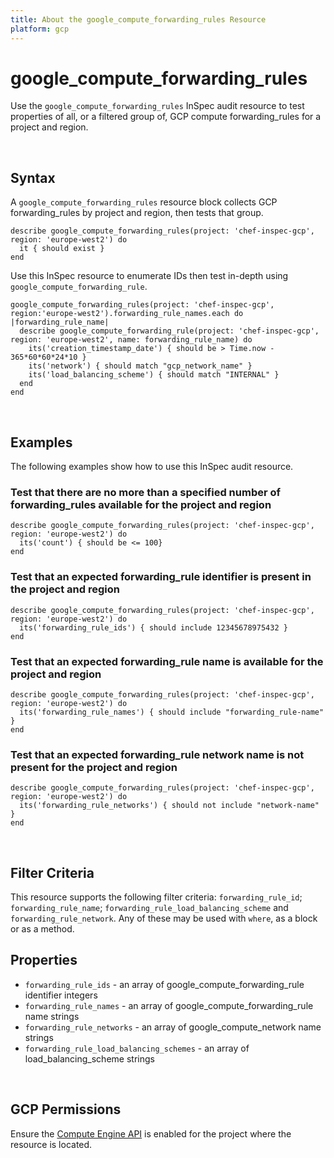 ```yaml
---
title: About the google_compute_forwarding_rules Resource
platform: gcp
---
```


# google\_compute\_forwarding_rules

Use the `google_compute_forwarding_rules` InSpec audit resource to test properties of all, or a filtered group of, GCP compute forwarding_rules for a project and region.

<br>

## Syntax

A `google_compute_forwarding_rules` resource block collects GCP forwarding_rules by project and region, then tests that group.

    describe google_compute_forwarding_rules(project: 'chef-inspec-gcp', region: 'europe-west2') do
      it { should exist }
    end

Use this InSpec resource to enumerate IDs then test in-depth using `google_compute_forwarding_rule`.

    google_compute_forwarding_rules(project: 'chef-inspec-gcp', region:'europe-west2').forwarding_rule_names.each do |forwarding_rule_name|
      describe google_compute_forwarding_rule(project: 'chef-inspec-gcp', region: 'europe-west2', name: forwarding_rule_name) do
        its('creation_timestamp_date') { should be > Time.now - 365*60*60*24*10 }
        its('network') { should match "gcp_network_name" }
        its('load_balancing_scheme') { should match "INTERNAL" }
      end
    end

<br>

## Examples

The following examples show how to use this InSpec audit resource.

### Test that there are no more than a specified number of forwarding_rules available for the project and region

    describe google_compute_forwarding_rules(project: 'chef-inspec-gcp', region: 'europe-west2') do
      its('count') { should be <= 100}
    end

### Test that an expected forwarding_rule identifier is present in the project and region

    describe google_compute_forwarding_rules(project: 'chef-inspec-gcp', region: 'europe-west2') do
      its('forwarding_rule_ids') { should include 12345678975432 }
    end


### Test that an expected forwarding_rule name is available for the project and region

    describe google_compute_forwarding_rules(project: 'chef-inspec-gcp', region: 'europe-west2') do
      its('forwarding_rule_names') { should include "forwarding_rule-name" }
    end

### Test that an expected forwarding_rule network name is not present for the project and region

    describe google_compute_forwarding_rules(project: 'chef-inspec-gcp', region: 'europe-west2') do
      its('forwarding_rule_networks') { should not include "network-name" }
    end

    
<br>

## Filter Criteria

This resource supports the following filter criteria:  `forwarding_rule_id`; `forwarding_rule_name`; `forwarding_rule_load_balancing_scheme`  and `forwarding_rule_network`. Any of these may be used with `where`, as a block or as a method.

## Properties

*  `forwarding_rule_ids` - an array of google_compute_forwarding_rule identifier integers
*  `forwarding_rule_names` - an array of google_compute_forwarding_rule name strings
*  `forwarding_rule_networks` - an array of google_compute_network name strings
*  `forwarding_rule_load_balancing_schemes` - an array of load_balancing_scheme strings

<br>


## GCP Permissions

Ensure the [Compute Engine API](https://console.cloud.google.com/apis/library/compute.googleapis.com/) is enabled for the project where the resource is located.
